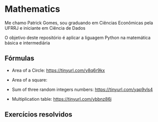 # Mathematics

Me chamo Patrick Gomes, sou graduando em Ciências Econômicas pela UFRRJ e iniciante em Ciência de Dados

O objetivo deste repositório é aplicar a liguagem Python na matemática básica e intermediária

## **Fórmulas**

- Area of a Circle: https://tinyurl.com/y8q6r9kx

- Area of a square: 

- Sum of three random integers numbers: https://tinyurl.com/yap9vls4

- Multiplication table: https://tinyurl.com/ybbnz86j

## **Exercícios resolvidos**
